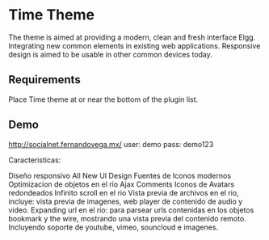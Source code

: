 Time Theme
=============

The theme is aimed at providing a modern, clean and fresh interface Elgg. Integrating new common elements in existing web applications. Responsive design is aimed to be usable in other common devices today.

Requirements
------------

Place Time theme at or near the bottom of the plugin list.


Demo
----

http://socialnet.fernandovega.mx/
user: demo
pass: demo123

Caracteristicas:

Diseño responsivo
All New UI Design
Fuentes de Iconos modernos
Optimizacion de objetos en el rio
Ajax Comments
Iconos de Avatars redondeados
Infinito scroll en el rio
Vista previa de archivos en el rio, incluye: vista previa de imagenes, web player de contenido de audio y video.
Expanding url en el rio: para parsear urls contenidas en los objetos bookmark y the wire, mostrando una vista previa del contenido remoto. Incluyendo soporte de youtube, vimeo, souncloud e imagenes.
